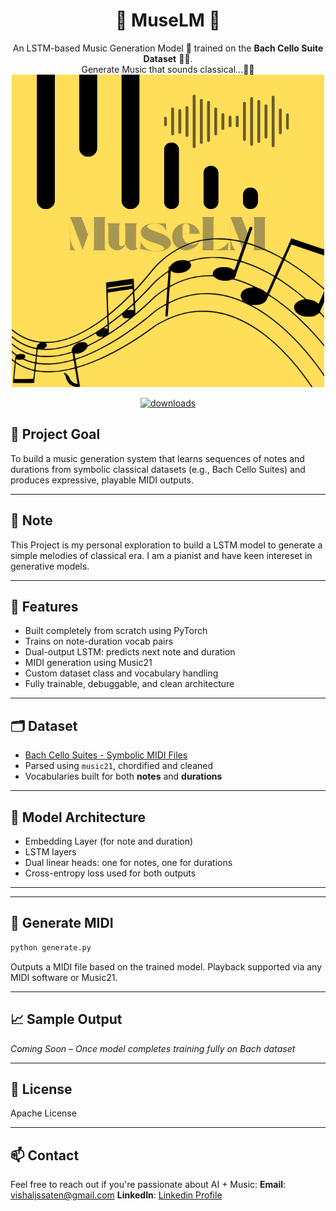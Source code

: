 <div align="center">
  
  # 🎼 MuseLM 🎵  
  An LSTM-based Music Generation Model 🎹 trained on the **Bach Cello Suite Dataset** 🎻🎶.  
  Generate Music that sounds classical...🎼🤖  
  <img src="logo.png" alt="MuseLM Logo">

<!--  
[![downloads](https://img.shields.io/pypi/dm/supervision)](https://pypistats.org/packages/supervision)
[![snyk](https://snyk.io/advisor/python/supervision/badge.svg)](https://snyk.io/advisor/python/supervision)
[![license](https://img.shields.io/pypi/l/supervision)](https://github.com/roboflow/supervision/blob/main/LICENSE.md)
[![python-version](https://img.shields.io/pypi/pyversions/supervision)](https://badge.fury.io/py/supervision)
[![colab](https://colab.research.google.com/assets/colab-badge.svg)](https://colab.research.google.com/github/roboflow/supervision/blob/main/demo.ipynb)
[![gradio](https://img.shields.io/badge/%F0%9F%A4%97%20Hugging%20Face-Spaces-blue)](https://huggingface.co/spaces/Roboflow/Annotators)
[![discord](https://img.shields.io/discord/1159501506232451173?logo=discord&label=discord&labelColor=fff&color=5865f2&link=https%3A%2F%2Fdiscord.gg%2FGbfgXGJ8Bk)](https://discord.gg/GbfgXGJ8Bk)
[![built-with-material-for-mkdocs](https://img.shields.io/badge/Material_for_MkDocs-526CFE?logo=MaterialForMkDocs&logoColor=white)](https://squidfunk.github.io/mkdocs-material/)
-->
[![downloads](https://img.shields.io/badge/Linkedin-Linkedin?logoColor=blue&labelColor=blue&color=blue
)](https://www.linkedin.com/in/vishal35198/)

</div>


## 🎯 Project Goal

To build a music generation system that learns sequences of notes and durations from symbolic classical datasets (e.g., Bach Cello Suites) and produces expressive, playable MIDI outputs.

---
## 🎼 Note

This Project is my personal exploration to build a LSTM model to generate a simple melodies of classical era. I am a pianist and have keen intereset in generative models.

---

## 🔧 Features

- Built completely from scratch using PyTorch
- Trains on note-duration vocab pairs
- Dual-output LSTM: predicts next note and duration
- MIDI generation using Music21
- Custom dataset class and vocabulary handling
- Fully trainable, debuggable, and clean architecture

---

## 🗂️ Dataset

- [Bach Cello Suites - Symbolic MIDI Files](https://bach.duq.edu/midi/)
- Parsed using `music21`, chordified and cleaned
- Vocabularies built for both **notes** and **durations**

---

## 🧠 Model Architecture

- Embedding Layer (for note and duration)
- LSTM layers
- Dual linear heads: one for notes, one for durations
- Cross-entropy loss used for both outputs

---

---

## 🎼 Generate MIDI

```bash
python generate.py
```

Outputs a MIDI file based on the trained model. Playback supported via any MIDI software or Music21.

---

## 📈 Sample Output

*Coming Soon – Once model completes training fully on Bach dataset*

---


## 📜 License

Apache License

---

## 📫 Contact

Feel free to reach out if you're passionate about AI + Music:
**Email**: [vishaljssaten@gmail.com](mailto:vishaljssaten@gmail.com)
**LinkedIn**: [Linkedin Profile](https://www.linkedin.com/in/vishal35198/)



